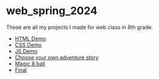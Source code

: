 # web_spring_2024
These are all my projects I made for web class in 8th grade. 

<ul>
  <li><a href="html_demo">HTML Demo</a></li>
  <li><a href="css_demo">CSS Demo</a></li>
  <li><a href="js_demo">JS Demo</a></li>
  <li><a href="choose_your_own_adventure">Choose your own adventure story</a></li>
  <li><a href="magic_8_ball">Magic 8 ball</a></li>
  <li><a href="final">Final</a></li>


</ul>
